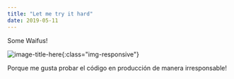 ```yaml
---
title: "Let me try it hard"
date: 2019-05-11
---
```


Some Waifus!

![image-title-here](https://konachan.com/jpeg/2725d46e51d0b8206cb0c89ca4d6e2e3/Konachan.com%20-%20196269%202girls%20apron%20black_hair%20blue_eyes%20breasts%20catgirl%20choker%20cleavage%20fang%20gloves%20green_eyes%20nyantype%20panties%20scan%20tail%20twintails%20underwear%20valentine%20wink.jpg){:class="img-responsive"}

Porque me gusta probar el código en producción de manera irresponsable!
